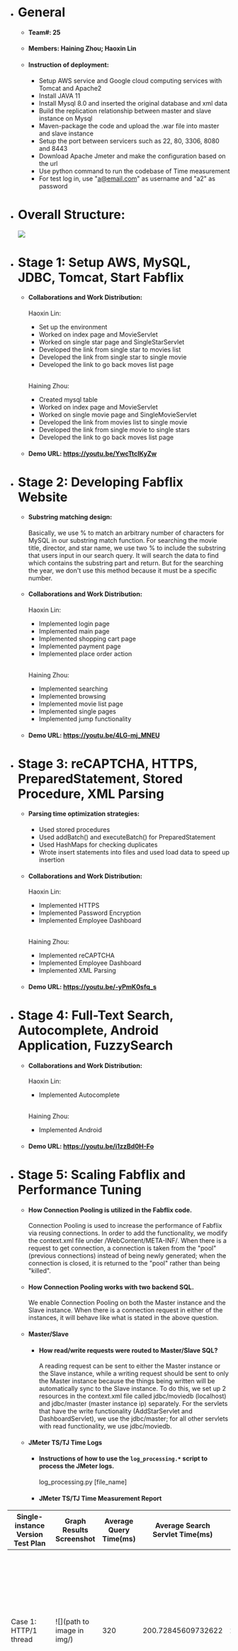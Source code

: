 - # General
    - #### Team#: 25

    - #### Members: Haining Zhou; Haoxin Lin
    
    - #### Instruction of deployment:
        - Setup AWS service and Google cloud computing services with Tomcat and Apache2
        - Install JAVA 11
        - Install Mysql 8.0 and inserted the original database and xml data
        - Build the replication relationship between master and slave instance on Mysql
        - Maven-package the code and upload the .war file into master and slave instance
        - Setup the port between servicers such as 22, 80, 3306, 8080 and 8443
        - Download Apache Jmeter and make the configuration based on the url
        - Use python command to run the codebase of Time measurement
        - For test log in, use "a@email.com" as username and "a2" as password
      
- # Overall Structure:
  ![](images/structure.png)
      
- # Stage 1: Setup AWS, MySQL, JDBC, Tomcat, Start Fabflix
   - #### Collaborations and Work Distribution:
     Haoxin Lin:
        - Set up the environment
        - Worked on index page and MovieServlet
        - Worked on single star page and SingleStarServlet
        - Developed the link from single star to movies list
        - Developed the link from single star to single movie
        - Developed the link to go back moves list page
          <br><br>

     Haining Zhou:
        - Created mysql table
        - Worked on index page and MovieServlet
        - Worked on single movie page and SingleMovieServlet
        - Developed the link from movies list to single movie
        - Developed the link from single movie to single stars
        - Developed the link to go back moves list page

   - #### Demo URL: https://youtu.be/YwcTtcIKyZw

- # Stage 2: Developing Fabflix Website
    - #### Substring matching design:
      Basically, we use % to match an arbitrary number of characters for MySQL in our substring match function.
      For searching the movie title, director, and star name, we use two % to include the substring that users input in
      our search query.  It will search the data to find which contains the substring part and return. But for the
      searching the year, we don't use this method because it must be a specific number.
  
    - #### Collaborations and Work Distribution:
      Haoxin Lin:
        - Implemented login page
        - Implemented main page
        - Implemented shopping cart page
        - Implemented payment page
        - Implemented place order action
          <br><br>

      Haining Zhou:
        - Implemented searching
        - Implemented browsing
        - Implemented movie list page
        - Implemented single pages
        - Implemented jump functionality

    - #### Demo URL: https://youtu.be/4LG-mj_MNEU
  
- # Stage 3: reCAPTCHA, HTTPS, PreparedStatement, Stored Procedure, XML Parsing
    - #### Parsing time optimization strategies:
      - Used stored procedures
      - Used addBatch() and executeBatch() for PreparedStatement
      - Used HashMaps for checking duplicates
      - Wrote insert statements into files and used load data to speed up insertion

    - #### Collaborations and Work Distribution:
      Haoxin Lin:
        - Implemented HTTPS
        - Implemented Password Encryption
        - Implemented Employee Dashboard
          <br><br>

      Haining Zhou:
        - Implemented reCAPTCHA
        - Implemented Employee Dashboard
        - Implemented XML Parsing

    - #### Demo URL: https://youtu.be/-yPmK0sfq_s

- # Stage 4: Full-Text Search, Autocomplete, Android Application, FuzzySearch
    - #### Collaborations and Work Distribution:
      Haoxin Lin:
        - Implemented Autocomplete
          <br><br>

      Haining Zhou:
        - Implemented Android

    - #### Demo URL: https://youtu.be/i1zzBd0H-Fo

- # Stage 5: Scaling Fabflix and Performance Tuning
      
    - #### How Connection Pooling is utilized in the Fabflix code.
      Connection Pooling is used to increase the performance of Fabflix via reusing connections. In order to add the 
      functionality, we modify the context.xml file under /WebContent/META-INF/. When there is a request to get 
      connection, a connection is taken from the "pool" (previous connections) instead of being newly generated; when
      the connection is closed, it is returned to the "pool" rather than being "killed".
    
    - #### How Connection Pooling works with two backend SQL.
      We enable Connection Pooling on both the Master instance and the Slave instance. When there is a connection request in either of the instances,
      it will behave like what is stated in the above question.
  
    - #### Master/Slave  
      - #### How read/write requests were routed to Master/Slave SQL?
        A reading request can be sent to either the Master instance or the Slave instance, while a writing request should
        be sent to only the Master instance because the things being written will be automatically sync to the Slave
        instance. To do this, we set up 2 resources in the context.xml file called jdbc/moviedb (localhost) and 
        jdbc/master (master instance ip) separately. For the servlets that have the write functionality (AddStarServlet 
        and DashboardServlet), we use the jdbc/master; for all other servlets with read functionality, we use jdbc/moviedb.

    - #### JMeter TS/TJ Time Logs
      - #### Instructions of how to use the `log_processing.*` script to process the JMeter logs.
        log_processing.py [file_name]

      - #### JMeter TS/TJ Time Measurement Report
| **Single-instance Version Test Plan**          | **Graph Results Screenshot** | **Average Query Time(ms)** | **Average Search Servlet Time(ms)** | **Average JDBC Time(ms)** | **Analysis** |
|------------------------------------------------|------------------------------|----------------------------|-------------------------------------|---------------------------|--------------|
| Case 1: HTTP/1 thread                          | ![](path to image in img/)   | 320                        | 200.72845609732622                  | 200.52109728877005        | Since there is only 1 thread, the time is relatively low compared with 10 threads. Ts and Tj do not differ much because the main tasks in doGet are all related to JDBC            |
| Case 2: HTTP/10 threads                        | ![](path to image in img/)   | 1583                       | 1506.4742903073661                  | 1506.2769840885           | With the number of threads increase to 10, the time significantly increases. Ts and Tj again do not differ much because the main tasks in doGet are all related to JDBC            |
| Case 3: HTTPS/10 threads                       | ![](path to image in img/)   | 2113                       | 2108.566413405948                   | 2078.058532541264         | A big reason why the number could be very big is we switch from t2 micro to t3 small after this. Ts and Tj again do not differ much because the main tasks in doGet are all related to JDBC           |
| Case 4: HTTP/10 threads/No connection pooling  | ![](path to image in img/)   | 1619                       | 1693.411808524398                   | 1514.8124157983084        | Without connection pooling, each time a connection is newly created instead of picked from the pool. Therefore, it generally takes longer time than case 2           |

| **Scaled Version Test Plan**                   | **Graph Results Screenshot** | **Average Query Time(ms)** | **Average Search Servlet Time(ms)** | **Average JDBC Time(ms)** | **Analysis** |
|------------------------------------------------|------------------------------|----------------------------|-------------------------------------|---------------------------|--------------|
| Case 1: HTTP/1 thread                          | ![](path to image in img/)   | 313                        | 230.622125                          | 224.8265865               | Since there is only 1 thread, the time is relatively low compared with 10 threads. The average is lower than single instance case 1 because of load balancing.  Ts and Tj do not differ much because the main tasks in doGet are all related to JDBC           |
| Case 2: HTTP/10 threads                        | ![](path to image in img/)   | 1561                       | 1483.8507295420366                  | 1483.4765393671019        | With the number of threads increase to 10, the time significantly increases. With load balancing, the time in general is less than single instance case 3. Ts and Tj again do not differ much because the main tasks in doGet are all related to JDBC 
| Case 3: HTTP/10 threads/No connection pooling  | ![](path to image in img/)   | 1569                       | 1630.3162123865031                  | 1438.0681238006134        | With the number of threads increase to 10, the time significantly increases. With load balancing, the time in general is less than single instance case 4. Ts and Tj again do not differ much because the main tasks in doGet are all related to JDBC           |
    
  - #### Collaborations and Work Distribution:
    Haoxin Lin:
      - Implement MySQL master-Slave Replication
      - GCP environment Setup
      - Built Load Banlancer
      - Collect the performance results
      - Optimization  
        <br>

    Haining Zhou:
      - Implement Connection Pooling
      - Developed the Tomcat service
      - Built Apache JMeter
      - Design the codebase of Time measurement
      - Optimization

  - #### Demo URL: https://youtu.be/iyj1H6eEymc
